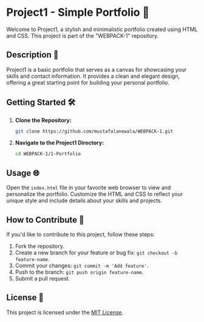 # Project1 - Simple Portfolio 🌟

Welcome to Project1, a stylish and minimalistic portfolio created using HTML and CSS. This project is part of the "WEBPACK-1" repository.

## Description 🚀

Project1 is a basic portfolio that serves as a canvas for showcasing your skills and contact information. It provides a clean and elegant design, offering a great starting point for building your personal portfolio.

## Getting Started 🛠️

1. **Clone the Repository:**
    ```bash
    git clone https://github.com/mustafalanewala/WEBPACK-1.git
    ```

2. **Navigate to the Project1 Directory:**
    ```bash
    cd WEBPACK-1/1-Portfolio
    ```

## Usage 🌐

Open the `index.html` file in your favorite web browser to view and personalize the portfolio. Customize the HTML and CSS to reflect your unique style and include details about your skills and projects.

## How to Contribute 🤝

If you'd like to contribute to this project, follow these steps:

1. Fork the repository.
2. Create a new branch for your feature or bug fix: `git checkout -b feature-name`.
3. Commit your changes: `git commit -m 'Add feature'`.
4. Push to the branch: `git push origin feature-name`.
5. Submit a pull request.

## License 📜

This project is licensed under the [MIT License](LICENSE).
